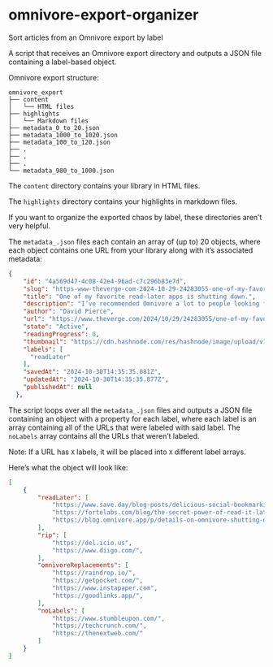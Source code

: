 # omnivore-export-organizer
Sort articles from an Omnivore export by label

A script that receives an Omnivore export directory and outputs a JSON file containing a label-based object.

Omnivore export structure:
```
omnivore_export
├── content
│   └── HTML files
├── highlights
│   └── Markdown files
├── metadata_0_to_20.json
├── metadata_1000_to_1020.json
├── metadata_100_to_120.json
├── .
├── .
├── .
└── metadata_980_to_1000.json
```

The `content` directory contains your library in HTML files. 

The `highlights` directory contains your highlights in markdown files. 

If you want to organize the exported chaos by label, these directories aren’t very helpful.

The `metadata_.json` files each contain an array of (up to) 20 objects, where each object contains one URL from your library along with it’s associated metadata:

```json
{
    "id": "4a569d47-4c08-42e4-96ad-c7c296b83e7d",
    "slug": "https-www-theverge-com-2024-10-29-24283055-one-of-my-favorite-read-later-apps-is-shutting-down",
    "title": "One of my favorite read-later apps is shutting down.",
    "description": "I’ve recommended Omnivore a lot to people looking for a place to save articles, PDFs, and other stuff to read later. Now the app’s going away, since Omnivore has been acquired by ElevenLabs.",
    "author": "David Pierce",
    "url": "https://www.theverge.com/2024/10/29/24283055/one-of-my-favorite-read-later-apps-is-shutting-down",
    "state": "Active",
    "readingProgress": 0,
    "thumbnail": "https://cdn.hashnode.com/res/hashnode/image/upload/v1730908679140/f7c2ff53-9d06-4b2f-ae08-baaf219cba1f.png",
    "labels": [
      "readLater"
    ],
    "savedAt": "2024-10-30T14:35:35.081Z",
    "updatedAt": "2024-10-30T14:35:35.877Z",
    "publishedAt": null
  },
```

The script loops over all the `metadata_.json` files and outputs a JSON file containing an object with a property for each label, where each label is an array containing all of the URLs that were labeled with said label. The `noLabels` array contains all the URLs that weren’t labeled.

Note: If a URL has `X` labels, it will be placed into `X` different label arrays.

Here’s what the object will look like:

```json
[
	{
		"readLater": [
			"https://www.save.day/blog-posts/delicious-social-bookmarking-website",
			"https://fortelabs.com/blog/the-secret-power-of-read-it-later-apps/",
			"https://blog.omnivore.app/p/details-on-omnivore-shutting-down"
		],
		"rip": [
			"https://del.icio.us",
			"https://www.diigo.com/",
		],
		"omnivoreReplacements": [
			"https://raindrop.io/",
			"https://getpocket.com/",
			"https://www.instapaper.com",
			"https://goodlinks.app/",
		],
		"noLabels": [
			"https://www.stumbleupon.com/",
			"https://techcrunch.com/",
			"https://thenextweb.com/"
		]
	}
]
```

